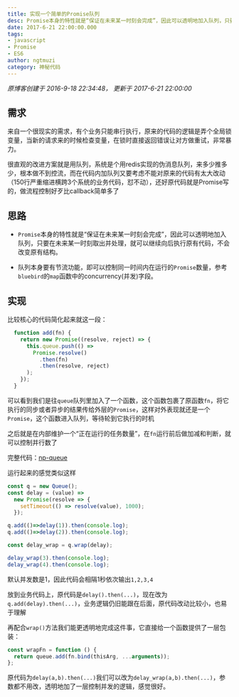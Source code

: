 ```yaml
---
title: 实现一个简单的Promise队列
desc: Promise本身的特性就是“保证在未来某一时刻会完成”，因此可以透明地加入队列，只要在未来某一时刻取出并处理，就可以继续向后执行原有代码，不会改变原有结构。  
date: 2017-6-21 22:00:00.000  
tags: 
- javascript
- Promise
- ES6
author: ngtmuzi  
category: 神秘代码  
---
```


*原博客创建于 2016-9-18 22:34:48， 更新于 2017-6-21 22:00:00*

## 需求

来自一个很现实的需求，有个业务只能串行执行，原来的代码的逻辑是弄个全局锁变量，当新的请求来的时候检查变量，在锁时直接返回错误让对方做重试，非常暴力。

很直观的改进方案就是用队列，系统是个用redis实现的伪消息队列，来多少推多少，根本做不到控流，而在代码内加队列又要考虑不能对原来的代码有太大改动（150行严重缩进横跨3个系统的业务代码，怼不动），还好原代码就是Promise写的，做流程控制好歹比callback简单多了

## 思路

* `Promise`本身的特性就是“保证在未来某一时刻会完成”，因此可以透明地加入队列，只要在未来某一时刻取出并处理，就可以继续向后执行原有代码，不会改变原有结构。

* 队列本身要有节流功能，即可以控制同一时间内在运行的`Promise`数量，参考`bluebird`的`map`函数中的concurrency(并发)字段。

## 实现

比较核心的代码简化起来就这一段：
```javascript
  function add(fn) {
    return new Promise((resolve, reject) => {
      this.queue.push(() =>
        Promise.resolve()
          .then(fn)
          .then(resolve, reject)
      );
    });
  }
```

可以看到我们是往`queue`队列里加入了一个函数，这个函数包裹了原函数`fn`，将它执行的同步或者异步的结果传给外层的`Promise`，这样对外表现就还是一个`Promise`，这个函数进入队列，等待轮到它执行的时机

之后就是在内部维护一个“正在运行的任务数量”，在`fn`运行前后做加减和判断，就可以控制并行数了
  
完整代码：[np-queue](https://github.com/ngtmuzi/np-queue)  

运行起来的感觉类似这样

```javascript
const q = new Queue();
const delay = (value) =>  
  new Promise(resolve => {
    setTimeout(() => resolve(value), 1000);  
  });

q.add(()=>delay(1)).then(console.log);
q.add(()=>delay(2)).then(console.log);

const delay_wrap = q.wrap(delay);

delay_wrap(3).then(console.log);
delay_wrap(4).then(console.log);
```

默认并发数是1，因此代码会相隔1秒依次输出`1,2,3,4`

放到业务代码上，原代码是`delay().then(...)`，现在改为`q.add(delay).then(...)`，业务逻辑仍旧能跟在后面，原代码改动比较小，也易于理解

再配合`wrap()`方法我们能更透明地完成这件事，它直接给一个函数提供了一层包装：
```javascript
const wrapFn = function () {
  return queue.add(fn.bind(thisArg, ...arguments));
};
```
原代码为`delay(a,b).then(...)`我们可以改为`delay_wrap(a,b).then(...)`，参数都不用改，透明地加了一层控制并发的逻辑，感觉很好。